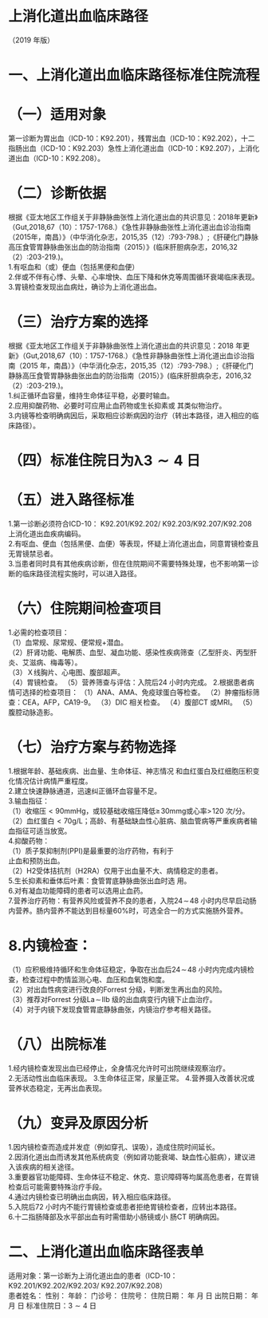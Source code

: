 # 上消化道出血临床路径  
（2019 年版）  
# 一、上消化道出血临床路径标准住院流程  
# （一）适用对象  
第一诊断为胃出血（ICD-10：K92.201），残胃出血（ICD-10：K92.202），十二指肠出血（ICD-10：K92.203）急性上消化道出血（ICD-10：K92.207），上消化道出血（ICD-10：K92.208）。  
# （二）诊断依据  
根据《亚太地区工作组关于非静脉曲张性上消化道出血的共识意见：2018年更新》（Gut,2018,67（10）：1757-1768.）《急性非静脉曲张性上消化道出血诊治指南（2015年，南昌）》（中华消化杂志，2015,35（12）:793-798.）;《肝硬化门静脉高压食管胃静脉曲张出血的防治指南（2015）》(临床肝胆病杂志，2016,32（2）:203-219.)。  
1.有呕血和（或）便血（包括黑便和血便）  
2.伴或不伴有心悸、头晕、心率增快、血压下降和休克等周围循环衰竭临床表现。  
3.胃镜检查发现出血病灶，确诊为上消化道出血。  
# （三）治疗方案的选择  
根据《亚太地区工作组关于非静脉曲张性上消化道出血的共识意见：2018 年更新》（Gut,2018,67（10）：1757-1768.）《急性非静脉曲张性上消化道出血诊治指南（2015 年，南昌）》（中华消化杂志，2015,35（12）:793-798.）;《肝硬化门静脉高压食管胃静脉曲张出血的防治指南（2015）》(临床肝胆病杂志，2016,32（2）:203-219.)。  
1.纠正循环血容量，维持生命体征平稳，必要时输血。  
2.应用抑酸药物、必要时可应用止血药物或生长抑素或 其类似物治疗。  
3.内镜等检查明确病因后，采取相应诊断病因的治疗（转出本路径，进入相应的临床路径）。  
# （四）标准住院日为$\mathbf{\lambda3}{\sim}\pmb{4}$ 日  
# （五）进入路径标准  
1.第一诊断必须符合ICD-10： K92.201/K92.202/ K92.203/K92.207/K92.208 上消化道出血疾病编码。  
2.有呕血、便血（包括黑便、血便）等表现，怀疑上消化道出血，同意胃镜检查且无胃镜禁忌者。  
3.当患者同时具有其他疾病诊断，但在住院期间不需要特殊处理，也不影响第一诊断的临床路径流程实施时，可以进入路径。  
# （六）住院期间检查项目  
1.必需的检查项目：  
（1）血常规、尿常规、便常规$+$潜血。  
（2）肝肾功能、电解质、血型、凝血功能、感染性疾病筛查（乙型肝炎、丙型肝炎、艾滋病、梅毒等）。  
（3）Ｘ线胸片、心电图、腹部超声。  
（4）胃镜检查。 （5）营养筛查与评估：入院后24 小时内完成。 2.根据患者病情可选择的检查项目： （1）ANA、AMA、免疫球蛋白等检查。 （2）肿瘤指标筛查：CEA，AFP，CA19-9。 （3）DIC 相关检查。 （4）腹部CT 或MRI。 （5）腹腔动脉造影。  
# （七）治疗方案与药物选择  
1.根据年龄、基础疾病、出血量、生命体征、神志情况 和血红蛋白及红细胞压积变化情况估计病情严重程度。  
2.建立快速静脉通道，迅速纠正循环血容量不足。  
3.输血指征：  
（1）收缩压${<}90\mathrm{mmHg}$，或较基础收缩压降低$\geqslant\!30\mathrm{mm}\mathrm{g}$或心率$>\!120$ 次/分。  
（2）血红蛋白${<}70\mathrm{g/L}$；高龄、有基础缺血性心脏病、脑血管病等严重疾病者输血指征可适当放宽。  
4.抑酸药物：  
（1）质子泵抑制剂(PPI)是最重要的治疗药物，有利于  
止血和预防出血。  
（2）H2受体拮抗剂（H2RA）仅用于出血量不大、病情稳定的患者。  
5.生长抑素和垂体后叶素：食管胃底静脉曲张出血时选 用。  
6.对有凝血功能障碍的患者可以选用止血药。  
7.营养治疗药物：有营养风险或营养不良的患者，入院$24\!\sim\!48$ 小时内尽早启动肠内营养。肠内营养不能达到目标量$60\%$时，可选全合一的方式实施肠外营养。  
#      8.内镜检查：  
（1）应积极维持循环和生命体征稳定，争取在出血后$24\!\sim\!48$ 小时内完成内镜检查，检查过程中酌情监测心电、血压和血氧饱和度。  
（2）对出血性病变进行改良的Forrest 分级，判断发生再出血的风险。  
（3）推荐对Forrest 分级$\mathrm{La}\!\sim\!\mathrm{IIb}$ 级的出血病变行内镜下止血治疗。  
（4）对于内镜下发现食管胃底静脉曲张，内镜治疗参考相关路径。  
# （八）出院标准  
1.经内镜检查发现出血已经停止，全身情况允许时可出院继续观察治疗。  
2.无活动性出血临床表现。 3.生命体征正常，尿量正常。 4.营养摄入改善状况或营养状态稳定，无再出血表现。  
# （九）变异及原因分析  
1.因内镜检查而造成并发症（例如穿孔、误吸），造成住院时间延长。  
2.因消化道出血而诱发其他系统病变（例如肾功能衰竭、缺血性心脏病），建议进入该疾病的相关途径。  
3.重要器官功能障碍、生命体征不稳定、休克、意识障碍等均属高危患者，在胃镜检查后可能需要特殊治疗手段。  
4.通过内镜检查已明确出血病因，转入相应临床路径。  
5.入院后72 小时内不能行胃镜检查或患者拒绝胃镜检查者，应转出本路径。  
6.十二指肠降部及水平部出血有时需借助小肠镜或小 肠CT 明确病因。  
# 二、上消化道出血临床路径表单  
适用对象：第一诊断为上消化道出血的患者（ICD-10：K92.201/K92.202/K92.203/ K92.207/K92.208）  
患者姓名：         性别：      年龄：        门诊号：         住院号：                     住院日期：    年   月   日     出院日期：    年   月   日   标准住院日：$3{\sim}4$ 日  
